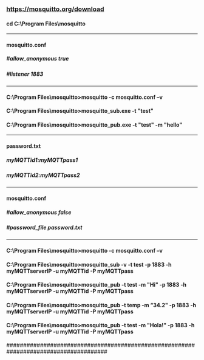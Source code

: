 ### https://mosquitto.org/download
#### cd C:\Program Files\mosquitto
---
#### mosquitto.conf
##### #allow_anonymous true
##### #listener 1883
---
#### C:\Program Files\mosquitto>mosquitto -c mosquitto.conf –v

#### C:\Program Files\mosquitto>mosquitto_sub.exe -t "test"
#### C:\Program Files\mosquitto>mosquitto_pub.exe -t "test" -m "hello"

---
#### password.txt
##### myMQTTid1:myMQTTpass1
##### myMQTTid2:myMQTTpass2
---
#### mosquitto.conf
##### #allow_anonymous false
##### #password_file password.txt
---
#### C:\Program Files\mosquitto>mosquitto -c mosquitto.conf –v

#### C:\Program Files\mosquitto>mosquitto_sub -v -t test -p 1883 -h myMQTTserverIP -u myMQTTid -P myMQTTpass
#### C:\Program Files\mosquitto>mosquitto_pub -t test -m "Hi" -p 1883 -h myMQTTserverIP -u myMQTTid -P myMQTTpass
#### C:\Program Files\mosquitto>mosquitto_pub -t temp -m “34.2" -p 1883 -h myMQTTserverIP -u myMQTTid -P myMQTTpass
#### C:\Program Files\mosquitto>mosquitto_pub -t test -m "Hola!" -p 1883 -h myMQTTserverIP -u myMQTTid -P myMQTTpass
######################################################################################
